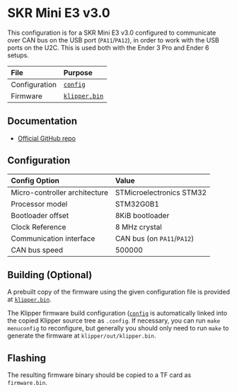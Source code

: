 # SKR Mini E3 v3.0

This configuration is for a SKR Mini E3 v3.0 configured to communicate over CAN
bus on the USB port (`PA11`/`PA12`), in order to work with the USB ports on the
U2C. This is used both with the Ender 3 Pro and Ender 6 setups.

| File          | Purpose                           |
|:--------------|:----------------------------------|
| Configuration | [`config`](./config)              |
| Firmware      | [`klipper.bin`](./klipper.bin)    |

## Documentation

- [Official GitHub repo](https://github.com/bigtreetech/BIGTREETECH-SKR-mini-E3)

## Configuration

| Config Option                 | Value                         |
|:------------------------------|:------------------------------|
| Micro-controller architecture | STMicroelectronics STM32      |
| Processor model               | STM32G0B1                     |
| Bootloader offset             | 8KiB bootloader               |
| Clock Reference               | 8 MHz crystal                 |
| Communication interface       | CAN bus (on `PA11`/`PA12`)    |
| CAN bus speed                 | 500000                        |

## Building (Optional)

A prebuilt copy of the firmware using the given configuration file is provided
at [`klipper.bin`](./klipper.bin).

The Klipper firmware build configuration ([`config`](./config) is automatically
linked into the copied Klipper source tree as `.config`. If necessary, you can
run `make menuconfig` to reconfigure, but generally you should only need to run
`make` to generate the firmware at `klipper/out/klipper.bin`.

## Flashing

The resulting firmware binary should be copied to a TF card as `firmware.bin`.

